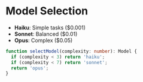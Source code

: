# Model Selection

- **Haiku**: Simple tasks ($0.001)
- **Sonnet**: Balanced ($0.01)
- **Opus**: Complex ($0.05)

```typescript
function selectModel(complexity: number): Model {
  if (complexity < 3) return 'haiku';
  if (complexity < 7) return 'sonnet';
  return 'opus';
}
```
